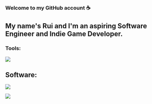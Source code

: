 ### Welcome to my GitHub account ☕
## My name's Rui and I'm an aspiring Software Engineer and Indie Game Developer.

### Tools:
[![](https://skillicons.dev/icons?i=html,css,php,js,sql,ts,nodejs,react,scss,java,py)](#)
<br/>

## Software:
[![](https://skillicons.dev/icons?i=git,github,vscode,visualstudio,powershell,unity,ps,blender,idea,unreal)](#)
<br/>

![](https://github-readme-stats.vercel.app/api?username=rui-san&show_icons=true&theme=dark)
